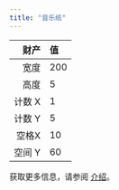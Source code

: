 ```yaml
---
title: "音乐纸"
---
```


|   财产 | 值   |
| ----:|:--- |
|   宽度 | 200 |
|   高度 | 5   |
| 计数 X | 1   |
| 计数 Y | 5   |
|  空格X | 10  |
| 空间 Y | 60  |

获取更多信息，请参阅 [介绍](intro)。
